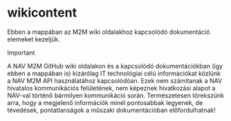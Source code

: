 # wikicontent
Ebben a mappában az M2M wiki oldalakhoz kapcsolódó dokumentáció elemeket kezeljük. 

> [!IMPORTANT]
> A NAV M2M GitHub wiki oldalakon és a kapcsolódó dokumentációkban (így ebben a mappában is) kizárólag IT technológiai célú információkat közlünk a NAV M2M API használatához kapcsolódóan. Ezek nem számítanak a NAV hivatalos kommunikációs felületének, nem képeznek hivatkozási alapot a NAV-val történő bármilyen kommunikáció során. Természetesen törekszünk arra, hogy a megjelenő információk minél pontosabbak legyenek, de tévedések, pontatlanságok a műszaki dokumentációban előfordulhatnak!

